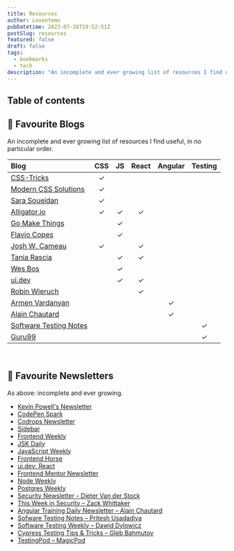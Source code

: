 ```yaml
---
title: Resources
author: Leventemo
pubDatetime: 2023-07-28T19:52:51Z
postSlug: resources
featured: false
draft: false
tags:
  - bookmarks
  - tech
description: "An incomplete and ever growing list of resources I find useful, in no particular order."
---
```


## Table of contents

## 🔖 Favourite Blogs

An incomplete and ever growing list of resources I find useful, in no particular order.

| Blog                                                        |   CSS   |   JS    |  React  | Angular | Testing |
| :---------------------------------------------------------- | :-----: | :-----: | :-----: | :-----: | :-----: |
| [CSS-Tricks](https://css-tricks.com/)                       | &check; |         |         |         |         |
| [Modern CSS Solutions](https://moderncss.dev/)              | &check; |         |         |         |         |
| [Sara Soueidan](https://www.sarasoueidan.com/)              | &check; |         |         |         |         |
| [Alligator.io](https://alligator.io/)                       | &check; | &check; | &check; |         |         |
| [Go Make Things](https://gomakethings.com/articles/)        |         | &check; |         |         |         |
| [Flavio Copes](...)                                         |         | &check; |         |         |         |
| [Josh W. Cameau](https://www.joshwcomeau.com/)              | &check; |         | &check; |         |         |
| [Tania Rascia](https://www.taniarascia.com/)                |         | &check; | &check; |         |         |
| [Wes Bos](https://wesbos.com/tips)                          |         | &check; |         |         |         |
| [ui.dev](https://ui.dev/blog/)                              |         | &check; | &check; |         |         |
| [Robin Wieruch](https://www.robinwieruch.de/blog)           |         |         | &check; |         |         |
| [Armen Vardanyan](https://dev.to/armandotrue)               |         |         |         | &check; |         |
| [Alain Chautard](https://blog.angulartraining.com/)         |         |         |         | &check; |         |
| [Software Testing Notes](https://softwaretestingnotes.com/) |         |         |         |         | &check; |
| [Guru99](https://www.guru99.com)                            |         |         |         |         | &check; |

&nbsp;

## 📩 Favourite Newsletters

As above: incomplete and ever growing.

- [Kevin Powell's Newsletter](https://www.kevinpowell.co/newsletter/)
- [CodePen Spark](https://codepen.io/spark)
- [Codrops Newsletter](https://tympanus.net/codrops/newsletter/)
- [Sidebar](https://sidebar.io/)
- [Frontend Weekly](https://frontendweekly.co/)
- [JSK Daily](https://us9.campaign-archive.com/?e=20252a026b&u=4ba84fe3f6d629e746e48e5b7&id=a8a4737347)
- [JavaScript Weekly](https://javascriptweekly.com/)
- [Frontend Horse](https://frontend.horse/)
- [ui.dev: React](https://ui.dev/newsletters/react/)
- [Frontend Mentor Newsletter](https://www.frontendmentor.io/challenges/pomodoro-app-KBFnycJ6G)
- [Node Weekly](https://nodeweekly.com/)
- [Postgres Weekly](https://postgresweekly.com/)
- [Security Newsletter – Dieter Van der Stock](https://securitynewsletter.co/)
- [This Week in Security – Zack Whittaker ](https://this.weekinsecurity.com/)
- [Angular Training Daily Newsletter – Alain Chautard](https://www.angulartraining.com/daily-newsletter/)
- [Sofware Testing Notes – Pritesh Usadadiya](https://substack.com/profile/25759299-pritesh-usadadiya)
- [Software Testing Weekly – Dawid Dylowicz](https://softwaretestingweekly.com/)
- [Cypress Testing Tips & Tricks – Gleb Bahmutov](https://cypresstips.substack.com/)
- [TestingPod – MagicPod](https://blog.magicpod.com)
